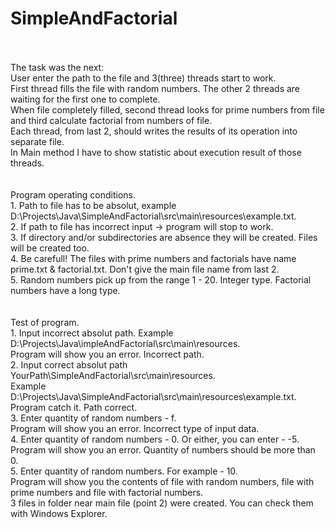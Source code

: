 # SimpleAndFactorial

</br>
</br>
The task was the next:</br>
User enter the path to the file and 3(three) threads start to work.</br>
First thread fills the file with random numbers. The other 2 threads are waiting for the first one to complete.</br>
When file completely filled, second thread looks for prime numbers from file and third calculate factorial from numbers of file.</br>
Each thread, from last 2, should writes the results of its operation into separate file.</br>
In Main method I have to show statistic about execution result of those threads.</br>
</br>
</br>
Program operating conditions.</br>
1. Path to file has to be absolut, example D:\Projects\Java\SimpleAndFactorial\src\main\resources\example.txt.</br>
2. If path to file has incorrect input -> program will stop to work.</br>
3. If directory and/or subdirectories are absence they will be created. Files will be created too. </br>
4. Be carefull! The files with prime numbers and factorials have name prime.txt & factorial.txt. Don't give the main file name from last 2.</br>
5. Random numbers pick up from the range 1 - 20. Integer type. Factorial numbers have a long type.</br>
</br>
</br>
Test of program.</br>
1. Input incorrect absolut path. Example D:\Projects\Java\impleAndFactorial\src\main\resources.</br>
Program will show you an error. Incorrect path.</br>
2. Input correct absolut path YourPath\SimpleAndFactorial\src\main\resources.</br>
Example D:\Projects\Java\SimpleAndFactorial\src\main\resources\example.txt.</br>
Program catch it. Path correct.</br>
3. Enter quantity of random numbers - f.</br>
Program will show you an error. Incorrect type of input data.</br>
4. Enter quantity of random numbers - 0. Or either, you can enter - -5.</br>
Program will show you an error. Quantity of numbers should be more than 0.</br>
5. Enter quantity of random numbers. For example - 10.</br>
Program will show you the contents of file with random numbers, file with prime numbers and file with factorial numbers.</br>
3 files in folder near main file (point 2) were created. You can check them with Windows Explorer.
